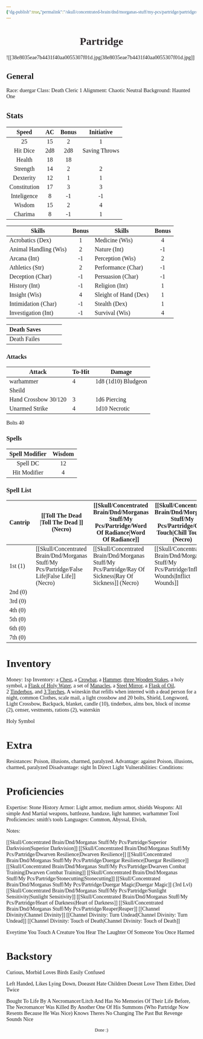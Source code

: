```yaml
---
{"dg-publish":true,"permalink":"/skull/concentrated-brain/dnd/morganas-stuff/my-pcs/partridge/partridge/","tags":["Tagless"],"noteIcon":""}
---
```


<style id="Force_Custom_Fonts" type="text/css">@font-face{font-style:normal;font-family:"Merriweather";src:local("Merriweather")}@font-face{font-style:bolder;font-family:"Merriweather";src:local("Merriweather")}@font-face{font-style:normal;font-family:"Merriweather";src:local("Merriweather");unicode-range:U+0-FF,U+2E80-9FFF,U+F900-FAFF,U+FE30-FE4F,U+20000-2FA1F}@font-face{font-style:bolder;font-family:"Merriweather";src:local("Merriweather");unicode-range:U+0-FF,U+2E80-9FFF,U+F900-FAFF,U+FE30-FE4F,U+20000-2FA1F}@font-face{font-style:normal;font-family:"Merriweather";src:local("Merriweather");unicode-range:U+0-FF}@font-face{font-style:bolder;font-family:"Merriweather";src:local("Merriweather");unicode-range:U+0-FF}:not(pre):not(code):not(textarea):not(tt):not(kbd):not(samp):not(var){font-family:"Merriweather"!important}pre,code,textarea,tt,kbd,samp,var{font-family:monospace!important}pre *,code *,textarea *,tt *,kbd *,samp *,var *{font-family:monospace!important}</style>


# <center><span style="color:#2F2A2D">Partridge</span></center>
![[38e8035eae7b4431f40aa0055307f01d.jpg\|38e8035eae7b4431f40aa0055307f01d.jpg]]



## General
 Race:  duergar
 Class: Death Cleric 1
 Alignment: Chaotic Neutral
 Background: Haunted One


## Stats

|    Speed     | AC  | Bonus |  Initiative   |
| :----------: | :-: | :---: | :-----------: |
|      25      | 15  |   2   |       1       |
|   Hit Dice   | 2d8 |  2d8  | Saving Throws |
|    Health    | 18  |  18   |               |
|   Strength   | 14  |   2   |       2       |
|  Dexterity   | 12  |   1   |       1       |
| Constitution | 17  |   3   |       3       |
| Inteligence  |  8  |  -1   |      -1       |
|    Wisdom    | 15  |   2   |       4       |
|   Charima    |  8  |  -1   |       1       |

| Skills                | Bonus | Skills                | Bonus |
| --------------------- |:-----:| --------------------- |:-----:|
| Acrobatics (Dex)      |   1   | Medicine (Wis)        |   4   |
| Animal Handling (Wis) |   2   | Nature (Int)          |  -1   |
| Arcana (Int)          |  -1   | Perception (Wis)      |   2   |
| Athletics (Str)       |   2   | Performance (Char)    |  -1   |
| Deception (Char)      |  -1   | Persuasion (Char)     |  -1   |
| History (Int)         |  -1   | Religion (Int)        |   1   |
| Insight (Wis)         |   4   | Sleight of Hand (Dex) |   1   |
| Intimidation (Char)   |  -1   | Stealth (Dex)         |   1   |
| Investigation (Int)   |  -1   | Survival (Wis)        |   4   |

| Death Saves  |     |     |     |
| ------------ | --- | --- | --- |
| Death Failes |     |     |     |
### Attacks

| Attack               | To-Hit | Damage              |
| -------------------- | ------ | ------------------- |
| warhammer            | 4      | 1d8 (1d10) Bludgeon |
| Sheild               |        |                     |
| Hand Crossbow 30/120 | 3      | 1d6 Piercing        |
| Unarmed Strike       | 4      | 1d10 Necrotic       |

Bolts 40

 ### Spells

| Spell Modifier | Wisdom |
| :------------: | :----: |
|    Spell DC    |   12   |
|  Hit Modifier  |   4    |
### Spell List


| Cantrip | [[Toll The Dead \|Toll The Dead ]] (Necro) | [[Skull/Concentrated Brain/Dnd/Morganas Stuff/My Pcs/Partridge/Word Of Radiance\|Word Of Radiance]]        | [[Skull/Concentrated Brain/Dnd/Morganas Stuff/My Pcs/Partridge/Chill Touch\|Chill Touch]]  (Necro) | [[Skull/Concentrated Brain/Dnd/Morganas Stuff/My Pcs/Partridge/Thaumaturgy\|Thaumaturgy]]     |                 |
| ------- | -------------------------- | --------------------------- | ------------------------ | ------------------- | --------------- |
| 1st (1) | [[Skull/Concentrated Brain/Dnd/Morganas Stuff/My Pcs/Partridge/False Life\|False Life]] (Necro)     | [[Skull/Concentrated Brain/Dnd/Morganas Stuff/My Pcs/Partridge/Ray Of Sickness\|Ray Of Sickness]] (Necro) | [[Skull/Concentrated Brain/Dnd/Morganas Stuff/My Pcs/Partridge/Inflict Wounds\|Inflict Wounds]]       | [[Skull/Concentrated Brain/Dnd/Morganas Stuff/My Pcs/Partridge/Sanctuary\|Sanctuary]] Bonus | [[Skull/Concentrated Brain/Dnd/Morganas Stuff/My Pcs/Partridge/Cure Wounds\|Cure Wounds]] |
| 2nd (0) |                            |                             |                          |                     |                 |
| 3rd (0) |                            |                             |                          |                     |                 |
| 4th (0) |                            |                             |                          |                     |                 |
| 5th (0) |                            |                             |                          |                     |                 |
| 6th (0) |                            |                             |                          |                     |                 |
| 7th (0) |                            |                             |                          |                     |                 |
# Inventory 
Money: 1sp
Inventory:  a [Chest](http://dndroll.wikidot.com/items:chest), a [Crowbar](http://dndroll.wikidot.com/items:crowbar), a [Hammer](http://dndroll.wikidot.com/items:hammer), [three Wooden Stakes](http://dndroll.wikidot.com/items:wooden-stake), a holy symbol, a [Flask of Holy Water](http://dndroll.wikidot.com/items:holy-water-flask), a set of [Manacles](http://dndroll.wikidot.com/items:manacles), a [Steel Mirror](http://dndroll.wikidot.com/items:steel-mirror), a [Flask of Oil](http://dndroll.wikidot.com/items:oil-flask), 2 [Tinderbox](http://dndroll.wikidot.com/items:tinderbox), and [3 Torches](http://dndroll.wikidot.com/items:torch), A wineskin that refills when interred with a dead person for a night, common Clothes, scale mail, a light crossbow and 20 bolts, Shield, Longsword, Light Crossbow, Backpack, blanket, candle (10), tinderbox, alms box, block of incense (2), censer, vestments, rations (2), waterskin

Holy Symbol
# Extra
Resistances: Poison, illusions, charmed, paralyzed.
Advantage: against Poison, illusions, charmed, paralyzed
Disadvantage: sight In Direct Light
Vulnerabilities: 
Conditions: 
  

# Proficiencies

Expertise: Stone History
Armor:  Light armor, medium armor, shields
Weapons:  All simple And Martial weapons, battleaxe, handaxe, light hammer, warhammer
Tool Proficiencies:  smith's tools
Languages: Common, Abyssal, Elvish, 

Notes: 

[[Skull/Concentrated Brain/Dnd/Morganas Stuff/My Pcs/Partridge/Superior Darkvision\|Superior Darkvision]]
[[Skull/Concentrated Brain/Dnd/Morganas Stuff/My Pcs/Partridge/Dwarven Resilience\|Dwarven Resilience]]
[[Skull/Concentrated Brain/Dnd/Morganas Stuff/My Pcs/Partridge/Duergar Resilience\|Duergar Resilience]]
[[Skull/Concentrated Brain/Dnd/Morganas Stuff/My Pcs/Partridge/Dwarven Combat Training\|Dwarven Combat Training]]
[[Skull/Concentrated Brain/Dnd/Morganas Stuff/My Pcs/Partridge/Stonecutting\|Stonecutting]]
[[Skull/Concentrated Brain/Dnd/Morganas Stuff/My Pcs/Partridge/Duergar Magic\|Duergar Magic]] (3rd Lvl)
[[Skull/Concentrated Brain/Dnd/Morganas Stuff/My Pcs/Partridge/Sunlight Sensitivity\|Sunlight Sensitivity]]
[[Skull/Concentrated Brain/Dnd/Morganas Stuff/My Pcs/Partridge/Heart of Darkness\|Heart of Darkness]]
[[Skull/Concentrated Brain/Dnd/Morganas Stuff/My Pcs/Partridge/Reaper\|Reaper]]
[[Channel Divinity\|Channel Divinity]]
[[Channel Divinity: Turn Undead\|Channel Divinity: Turn Undead]]
[[Channel Divinity: Touch of Death\|Channel Divinity: Touch of Death]]

Eveytime You Touch A Creature You Hear The Laughter Of Someone You Once Harmed

# Backstory

Curious, Morbid
Loves Birds
Easily Confused

Left Handed, Likes Lying Down, Doeasnt Hate Children Doesnt Love Them Either, 
Died Twice

Bought To Life By A Necromancer/Litch And Has No Memories Of Their Life Before, The Necromancer Was Killed By Another One Of His Summons (Who Partridge Now Resents Because He Was Nice) Knows Theres No Changing The Past But Revenge Sounds Nice





<center><sub>Done :)</sub></center>

